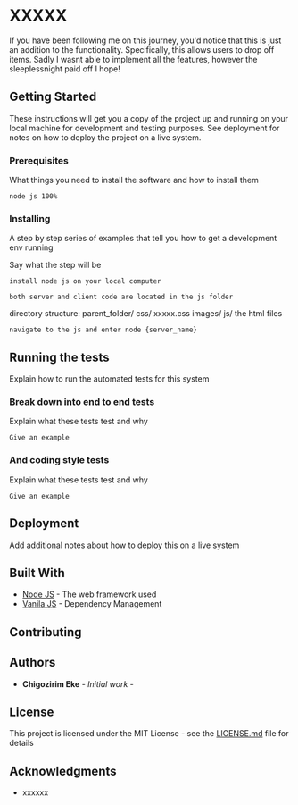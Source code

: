 # XXXXX

If you have been following me on this journey, you'd notice that this is just an addition to the functionality. Specifically, this allows users to drop off items. Sadly I wasnt able to implement all the features, however the sleeplessnight paid off I hope!

## Getting Started

These instructions will get you a copy of the project up and running on your local machine for development and testing purposes. See deployment for notes on how to deploy the project on a live system.

### Prerequisites

What things you need to install the software and how to install them

```
node js 100%
```

### Installing

A step by step series of examples that tell you how to get a development env running

Say what the step will be

```
install node js on your local computer

both server and client code are located in the js folder
```

directory structure:
parent_folder/
css/
xxxxx.css
images/
js/
the html files

```
navigate to the js and enter node {server_name}
```

## Running the tests

Explain how to run the automated tests for this system

### Break down into end to end tests

Explain what these tests test and why

```
Give an example
```

### And coding style tests

Explain what these tests test and why

```
Give an example
```

## Deployment

Add additional notes about how to deploy this on a live system

## Built With

- [Node JS](https://nodejs.dev/learn) - The web framework used
- [Vanila JS](https://vanilla.js.org/) - Dependency Management

## Contributing

## Authors

- **Chigozirim Eke** - _Initial work_ -

## License

This project is licensed under the MIT License - see the [LICENSE.md](LICENSE.md) file for details

## Acknowledgments

- xxxxxx
